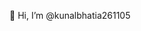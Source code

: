 👋 Hi, I’m @kunalbhatia261105

<!---
kunalbhatia261105/kunalbhatia261105 is a ✨ special ✨ repository because its `README.md` (this file) appears on your GitHub profile.
You can click the Preview link to take a look at your changes.
--->

